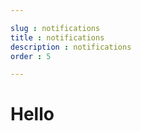 ```yaml
--- 

slug : notifications
title : notifications
description : notifications
order : 5 

---
```




<h1>Hello</h1>